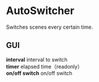 # AutoSwitcher

Switches scenes every certain time.

## GUI

**interval** interval to switch  
**timer** elapsed time（readonly）  
**on/off switch** on/off switch  
